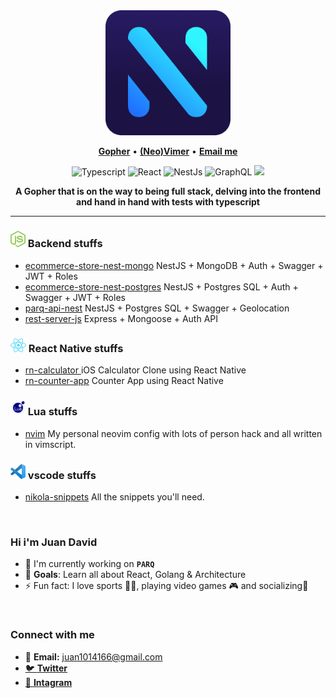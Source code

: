 <div align="center">
	<img src="./assets/logopl.png" alt="logo" width="200">
</div>

<p align="center">
<b><a href="https://github.com/golang/go">Gopher</a></b>
•
<b><a href="https://github.com/neovim/neovim">(Neo)Vimer</a></b>
•
<b><a href="juan1014166@gmail.com"> Email me</a></b>

<p align="center">
	<img alt="Typescript" src="https://img.shields.io/badge/-Typescript-007acc?style=for-the-badge&labelColor=black&logo=typescript&logoColor=007acc"/>
	<img alt="React" src="https://img.shields.io/badge/-React-61DBFB?style=for-the-badge&labelColor=black&logo=react&logoColor=61DBFB" />
	<img alt="NestJs" src="https://img.shields.io/badge/nestjs-%23E0234E.svg?style=for-the-badge&labelColor=black&logo=nestjs&logoColor=e0234e" />
	<img alt="GraphQL" src="https://img.shields.io/badge/-GraphQl-e535ab?style=for-the-badge&labelColor=black&logo=graphql&logoColor=e535ab"/>
	<img src="https://img.shields.io/badge/neovim-%2357A143.svg?&style=for-the-badge&labelColor=black&logo=neovim&logoColor=2357A143"/>
</p>

<div align='center'>
	<b>A Gopher that is on the way to being full stack, delving into the frontend and hand in hand with tests with typescript</b>
</div>

<hr/>

### <img alt="node icon" src="./assets/octicons/node.svg" width=24 /> Backend stuffs

- [ecommerce-store-nest-mongo](https://github.com/NikolaM-Dev/ecommerce-store-nest-mongo) NestJS + MongoDB + Auth + Swagger + JWT + Roles
- [ecommerce-store-nest-postgres](https://github.com/NikolaM-Dev/ecommerce-store-nest-postgres) NestJS + Postgres SQL + Auth + Swagger + JWT + Roles
- [parq-api-nest](https://github.com/NikolaM-Dev/parq-api-nest) NestJS + Postgres SQL + Swagger + Geolocation
- [rest-server-js](https://github.com/NikolaM-Dev/rest-server-js) Express + Mongoose + Auth API

### <img alt="react icon" src="./assets/octicons/react.svg" width=25 /> React Native stuffs

- [rn-calculator ](https://github.com/NikolaM-Dev/rn-calculator) iOS Calculator Clone using React Native
- [rn-counter-app](https://github.com/NikolaM-Dev/rn-counter-app) Counter App using React Native

### <img alt="lua icon" src="./assets/octicons/lua.svg" width=24 /> Lua stuffs

- [nvim](https://github.com/NikolaM-Dev/nvim) My personal neovim config with lots of person hack and all written in vimscript.

### <img alt="vscode icon" src="./assets/octicons/vscode.png" width=24/ > vscode stuffs

- [nikola-snippets](https://github.com/NikolaM-Dev/nikola-snippets) All the snippets you'll need.

<br />

### Hi i'm Juan David

- 🔭 I'm currently working on **`PARQ`**
- 🥅 **Goals**: Learn all about React, Golang & Architecture
- ⚡ Fun fact: I love sports 🏋️‍♂️, playing video games 🎮 and socializing💃

<br />

### Connect with me

- 📧 **Email:** juan1014166@gmail.com
- [🐦 **Twitter**](https://twitter.com/nikolam_dev)
- [📸 **Intagram**](https://www.instagram.com/nikolam_dev)

